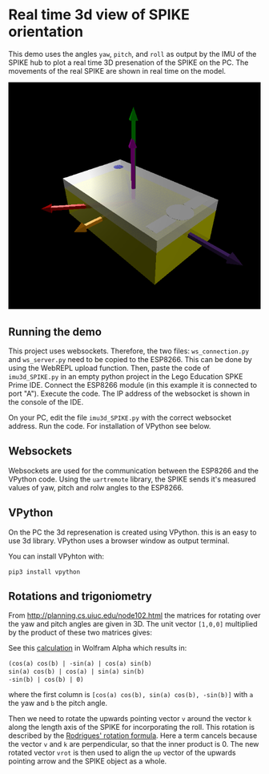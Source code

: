 # Real time 3d view of SPIKE orientation

This demo uses the angles `yaw`, `pitch`, and `roll` as output by the IMU of the SPIKE hub to plot a real time 3D presenation of the SPIKE on the PC. The movements of the real SPIKE are shown in real time on the model.

 ![plot](./pictures/imu3d_vpython.png)


## Running the demo

This project uses websockets. Therefore, the two files: `ws_connection.py` and `ws_server.py` need to be copied to the ESP8266. This can be done by using the WebREPL upload function. Then, paste the code of `imu3d_SPIKE.py` in an empty python project in the Lego Education SPKE Prime IDE. Connect the ESP8266 module (in this example it is connected to port "A"). Execute the code. The IP address of the websocket is shown in the console of the IDE.

On your PC, edit the file `imu3d_SPIKE.py` with the correct websocket address. Run the code. For installation of VPython see below.

## Websockets

Websockets are used for the communication between the ESP8266 and the VPython code. Using the `uartremote` library, the SPIKE sends it's measured values of yaw, pitch and rolw angles to the ESP8266.

## VPython
 On the PC the 3d represenation is created using VPython. this is an easy to use 3d library. VPython uses a browser window as output terminal.

 You can install VPyhton with:

 ```
 pip3 install vpython
 ```
## Rotations and trigoniometry

From http://planning.cs.uiuc.edu/node102.html the matrices for rotating over the yaw and pitch angles are given in 3D. The unit vector `[1,0,0]` multiplied by the product of these two matrices gives:
  
See this [calculation](https://www.wolframalpha.com/input/?i=%5B%5Bcos%28a%29%2C-sin%28a%29%2C0%5D%2C%5Bsin%28a%29%2Ccos%28a%29%2C0%5D%2C%5B0%2C0%2C1%5D%5D*%5B%5Bcos%28b%29%2C0%2Csin%28b%29%5D%2C%5B0%2C1%2C0%5D%2C%5B-sin%28b%29%2Ccos%28b%29%2C0%5D%5D) in  Wolfram Alpha which results in:

```
(cos(a) cos(b) | -sin(a) | cos(a) sin(b)
sin(a) cos(b) | cos(a) | sin(a) sin(b)
-sin(b) | cos(b) | 0)
```

where the first column is `[cos(a) cos(b), sin(a) cos(b), -sin(b)]` with `a` the yaw and `b` the pitch angle.

Then we need to rotate the upwards pointing vector `v` around the vector `k` along the length axis of the SPIKE for incorporating the roll. This rotation is described by the [Rodrigues' rotation formula](https://en.wikipedia.org/wiki/Rodrigues%27_rotation_formula). Here a term cancels because the vector `v` and `k` are perpendicular, so that the inner product is 0. The new rotated vector `vrot` is then used to align the `up` vector of the upwards pointing arrow and the SPIKE object as a whole.
